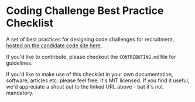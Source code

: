 # Coding Challenge Best Practice Checklist

A set of best practices for designing code challenges for recruitment, [hosted on the candidate code site here](https://candidatecode.com/articles/coding_challenge_best_practice_checklist).

If you'd like to contribute, please checkout the `CONTRIBUTING.md` file for guidelines.

If you'd like to make use of this checklist in your own documentation, software, articles etc. please feel free; it's MIT licensed. If you find it useful, we'd appreciate a shout out to the linked URL above - but it's not mandatory.